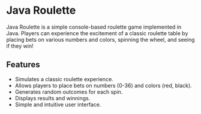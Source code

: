 # Java Roulette

Java Roulette is a simple console-based roulette game implemented in Java. Players can experience the excitement of a classic roulette table by placing bets on various numbers and colors, spinning the wheel, and seeing if they win!

## Features

- Simulates a classic roulette experience.
- Allows players to place bets on numbers (0-36) and colors (red, black).
- Generates random outcomes for each spin.
- Displays results and winnings.
- Simple and intuitive user interface.
